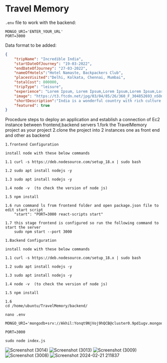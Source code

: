 # Travel Memory

`.env` file to work with the backend:

```
MONGO_URI='ENTER_YOUR_URL'
PORT=3000
```

Data format to be added: 

```json
{
    "tripName": "Incredible India",
    "startDateOfJourney": "19-03-2022",
    "endDateOfJourney": "27-03-2022",
    "nameOfHotels":"Hotel Namaste, Backpackers Club",
    "placesVisited":"Delhi, Kolkata, Chennai, Mumbai",
    "totalCost": 800000,
    "tripType": "leisure",
    "experience": "Lorem Ipsum, Lorem Ipsum,Lorem Ipsum,Lorem Ipsum,Lorem Ipsum,Lorem Ipsum,Lorem Ipsum,Lorem Ipsum,Lorem Ipsum,Lorem Ipsum,Lorem Ipsum,Lorem Ipsum,Lorem Ipsum,Lorem Ipsum,Lorem Ipsum,Lorem Ipsum,Lorem Ipsum,Lorem Ipsum,Lorem Ipsum,Lorem Ipsum,Lorem Ipsum,Lorem Ipsum,Lorem Ipsum,Lorem Ipsum,Lorem Ipsum,Lorem Ipsum,Lorem Ipsum, ",
    "image": "https://t3.ftcdn.net/jpg/03/04/85/26/360_F_304852693_nSOn9KvUgafgvZ6wM0CNaULYUa7xXBkA.jpg",
    "shortDescription":"India is a wonderful country with rich culture and good people.",
    "featured": true
}
```

Procedure steps to deploy an application and establish a connection of Ec2 instance between frontend,backend servers
1.fork the TravelMemory project as your project
2.clone the project into 2 instances one as front end and other as backend


```
1.frontend Configuration

install node with these below commands

1.1 curl -s https://deb.nodesource.com/setup_18.x | sudo bash

1.2 sudo apt install nodejs -y

1.3 sudo apt install nodejs -y

1.4 node -v  (to check the version of node js)

1.5 npm install

1.6 run command ls from frontend folder and open package.json file to edit start script
    "start": "PORT=3000 react-scripts start"

1.7 this stage frontend is configured so run the following command to start the server
    sudo npm start --port 3000

```


```
1.Backend Configuration

install node with these below commands

1.1 curl -s https://deb.nodesource.com/setup_18.x | sudo bash

1.2 sudo apt install nodejs -y

1.3 sudo apt install nodejs -y

1.4 node -v  (to check the version of node js)

1.5 npm install

1.6
cd /home/ubuntu/TravelMemory/backend/

nano .env

MONGO_URI='mongodb+srv://Akhil:Yonqt9NjVoj9hQCB@cluster0.9pd1ugv.mongodb.net/travelmemory'

PORT=3000

sudo node index.js  

```

![Screenshot (3014)](https://github.com/Akhilbmsb/TravelMemory/assets/54345937/ef2a755d-e4a9-45a0-be2b-0077f54e17fb)
![Screenshot (3013)](https://github.com/Akhilbmsb/TravelMemory/assets/54345937/e139aaae-6adf-49e6-ab10-8aa27ded5898)
![Screenshot (3009)](https://github.com/Akhilbmsb/TravelMemory/assets/54345937/9905c105-3863-4d3f-9697-162f557174f3)
![Screenshot (3008)](https://github.com/Akhilbmsb/TravelMemory/assets/54345937/3b878627-ca5f-4e07-ba91-6f6151d5a1ec)
![Screenshot 2024-02-21 211837](https://github.com/Akhilbmsb/TravelMemory/assets/54345937/c9d56ddf-ef2d-4057-8050-2acc6daf4afc)





    

